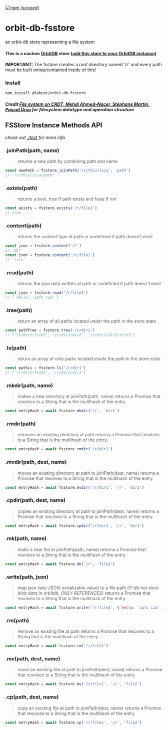 [![npm (scoped)](https://img.shields.io/npm/v/@tabcat/orbit-db-fsstore)](https://www.npmjs.com/package/@tabcat/orbit-db-fsstore)
# orbit-db-fsstore
an orbit-db store representing a file system

#### This is a custom [OrbitDB](https://github.com/orbitdb/orbit-db/) store ([add this store to your OrbitDB instance](https://github.com/orbitdb/orbit-db/blob/main/API.md#orbitdbadddatabasetypetype-store))

**IMPORTANT:** The fsstore creates a root directory named '/r' and every path must be built ontop/contained inside of this!

### Install
```
npm install @tabcat/orbit-db-fsstore
```

##### Credit [File system on CRDT; Mehdi Ahmed-Nacer, Stéphane Martin, Pascal Urso](https://arxiv.org/pdf/1207.5990.pdf) for filesystem datatype and operation structure

## FSStore Instance Methods API
*check out [./test](./test) for more info*
### .joinPath(path, name)
> returns a new path by combining path and name
```js
const newPath = fsstore.joinPath('/r/this/is/a', 'path')
// '/r/this/is/a/path'
```
### .exists(path)
> returns a bool, true if path exists and false if not
```js
const exists = fsstore.exists('/r/file1')
// true
```
### .content(path)
> returns the content type at path or undefined if path doesn't exist
```js
const json = fsstore.content('/r')
// 'dir'
const json = fsstore.content('/r/file1')
// 'file'
```
### .read(path)
> returns the json data written at path or undefined if path doesn't exist
```js
const json = fsstore.read('/r/file1')
// { hello: 'ipfs cid' }
```
### .tree(path)
> return an array of all paths located *under* the path in the store state
```js
const pathTree = fsstore.tree('/r/dir1')
// ['/r/dir1/file2', '/r/dir1/dir2', '/r/dir1/dir2/file2']
```
### .ls(path)
> return an array of only paths located *inside* the path in the store state
```js
const pathLs = fsstore.ls('/r/dir1')
// ['/r/dir1/file2', '/r/dir1/dir2']
```
### .mkdir(path, name)
> makes a new directory at joinPath(path, name)
> returns a Promise that resolves to a String that is the multihash of the entry.
```js
const entryHash = await fsstore.mkdir('/r', 'dir1')
```
### .rmdir(path)
> removes an existing directory at path
> returns a Promise that resolves to a String that is the multihash of the entry.
```js
const entryHash = await fsstore.rmdir('/r/dir1')
```
### .mvdir(path, dest, name)
> moves an existing directory at path to joinPath(dest, name)
> returns a Promise that resolves to a String that is the multihash of the entry.
```js
const entryHash = await fsstore.mvdir('/r/dir1', '/r', 'dir2')
```
### .cpdir(path, dest, name)
> copies an existing directory at path to joinPath(dest, name)
> returns a Promise that resolves to a String that is the multihash of the entry.
```js
const entryHash = await fsstore.cpdir('/r/dir1', '/r', 'dir1')
```
### .mk(path, name)
> make a new file at joinPath(path, name)
> returns a Promise that resolves to a String that is the multihash of the entry.
```js
const entryHash = await fsstore.mk('/r', 'file1')
```
### .write(path, json)
> map json (any JSON-serializable value) to a file path (*!!! do not store blob data in orbitdb, ONLY REFERENCES*)
> returns a Promise that resolves to a String that is the multihash of the entry.
```js
const entryHash = await fsstore.write('/r/file1', { hello: 'ipfs cid' })
```
### .rm(path)
> remove an existing file at path
> returns a Promise that resolves to a String that is the multihash of the entry.
```js
const entryHash = await fsstore.rm('/r/file1')
```
### .mv(path, dest, name)
> move an existing file at path to joinPath(dest, name)
> returns a Promise that resolves to a String that is the multihash of the entry.
```js
const entryHash = await fsstore.mv('/r/file1', '/r', 'file2')
```
### .cp(path, dest, name)
> copy an existing file at path to joinPath(dest, name)
> returns a Promise that resolves to a String that is the multihash of the entry.
```js
const entryHash = await fsstore.cp('/r/file1', '/r', 'file2')
```
